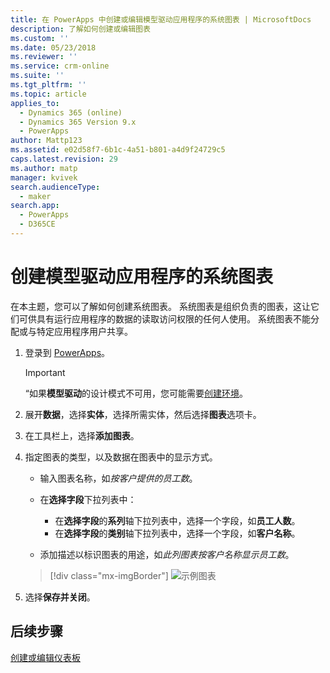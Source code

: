 ```yaml
---
title: 在 PowerApps 中创建或编辑模型驱动应用程序的系统图表 | MicrosoftDocs
description: 了解如何创建或编辑图表
ms.custom: ''
ms.date: 05/23/2018
ms.reviewer: ''
ms.service: crm-online
ms.suite: ''
ms.tgt_pltfrm: ''
ms.topic: article
applies_to:
  - Dynamics 365 (online)
  - Dynamics 365 Version 9.x
  - PowerApps
author: Mattp123
ms.assetid: e02d58f7-6b1c-4a51-b801-a4d9f24729c5
caps.latest.revision: 29
ms.author: matp
manager: kvivek
search.audienceType:
  - maker
search.app:
  - PowerApps
  - D365CE
---
```

# <a name="create-a-model-driven-app-system-chart"></a>创建模型驱动应用程序的系统图表

在本主题，您可以了解如何创建系统图表。 系统图表是组织负责的图表，这让它们可供具有运行应用程序的数据的读取访问权限的任何人使用。 系统图表不能分配或与特定应用程序用户共享。  
  
1. 登录到 [PowerApps](https://web.powerapps.com/?utm_source=padocs&utm_medium=linkinadoc&utm_campaign=referralsfromdoc)。  

    > [!IMPORTANT]
    > “如果**模型驱动**的设计模式不可用，您可能需要[创建环境](https://docs.microsoft.com/powerapps/administrator/create-environment)。     
  
2. 展开**数据**，选择**实体**，选择所需实体，然后选择**图表**选项卡。  
  
3.  在工具栏上，选择**添加图表**。  
  
4.  指定图表的类型，以及数据在图表中的显示方式。  
  
    -   输入图表名称，如*按客户提供的员工数*。  
  
    -   在**选择字段**下拉列表中： 
        - 在**选择字段**的**系列**轴下拉列表中，选择一个字段，如**员工人数**。  
        - 在**选择字段**的**类别**轴下拉列表中，选择一个字段，如**客户名称**。
  
    -   添加描述以标识图表的用途，如*此列图表按客户名称显示员工数*。 

    > [!div class="mx-imgBorder"] 
    > ![示例图表](media/sample-chart.png)
  
5.  选择**保存并关闭**。  

## <a name="next-steps"></a>后续步骤  
[创建或编辑仪表板](create-edit-dashboards.md)
